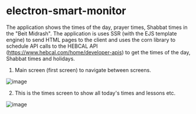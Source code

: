# electron-smart-monitor
The application shows the times of the day, prayer times, Shabbat times in the "Beit Midrash".
The application is uses SSR (with the EJS template engine) to send HTML pages to the client and uses the 
corn library to schedule API calls to the HEBCAL API (https://www.hebcal.com/home/developer-apis) to get the times of the day, Shabbat times and holidays.

1. Main screen (first screen) to navigate between screens.

![image](https://user-images.githubusercontent.com/33327275/184071102-cd8366b2-732e-4592-b7e7-4f4d0814a7d9.png)

2. This is the times screen to show all today's times and lessons etc.

![image](https://user-images.githubusercontent.com/33327275/184071110-a9637c58-5958-4c8c-86e7-7aa53191e2c4.png)
